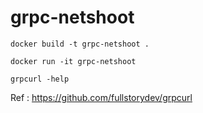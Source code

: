 # grpc-netshoot

```
docker build -t grpc-netshoot .

docker run -it grpc-netshoot   

grpcurl -help
```

Ref : https://github.com/fullstorydev/grpcurl
